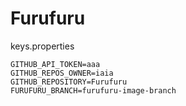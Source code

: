 # Furufuru

keys.properties

```
GITHUB_API_TOKEN=aaa
GITHUB_REPOS_OWNER=iaia
GITHUB_REPOSITORY=Furufuru
FURUFURU_BRANCH=furufuru-image-branch
```
